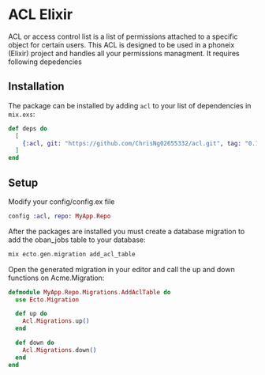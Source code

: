 # ACL Elixir 

ACL or access control list is a list of permissions attached to a specific object for certain users. This ACL is designed to be used in a phoneix (Elixir) project and handles all your permissions managment. It requires following depedencies

## Installation

The package can be installed by adding `acl` to your list of dependencies in `mix.exs`:

```elixir
def deps do
  [
    {:acl, git: "https://github.com/ChrisNg02655332/acl.git", tag: "0.1.0"}
  ]
end
```

## Setup

Modify your config/config.ex file

```elixir
config :acl, repo: MyApp.Repo 
```

After the packages are installed you must create a database migration to add the oban_jobs table to your database:

```elixir
mix ecto.gen.migration add_acl_table
```

Open the generated migration in your editor and call the up and down functions on Acme.Migration:

```elixir
defmodule MyApp.Repo.Migrations.AddAclTable do
  use Ecto.Migration

  def up do
    Acl.Migrations.up()
  end

  def down do
    Acl.Migrations.down()
  end
end
```
